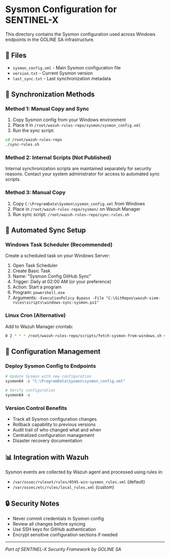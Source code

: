 # Sysmon Configuration for SENTINEL-X

This directory contains the Sysmon configuration used across Windows endpoints in the GOLINE SA infrastructure.

## 📁 Files

- `sysmon_config.xml` - Main Sysmon configuration file
- `version.txt` - Current Sysmon version
- `last_sync.txt` - Last synchronization metadata

## 🔄 Synchronization Methods

### Method 1: Manual Copy and Sync
1. Copy Sysmon config from your Windows environment
2. Place it in `/root/wazuh-rules-repo/sysmon/sysmon_config.xml`
3. Run the sync script:
```bash
cd /root/wazuh-rules-repo
./sync-rules.sh
```

### Method 2: Internal Scripts (Not Published)
Internal synchronization scripts are maintained separately for security reasons.
Contact your system administrator for access to automated sync scripts.

### Method 3: Manual Copy
1. Copy `C:\ProgramData\Sysmon\sysmon_config.xml` from Windows
2. Place in `/root/wazuh-rules-repo/sysmon/` on Wazuh Manager
3. Run sync script: `/root/wazuh-rules-repo/sync-rules.sh`

## 📅 Automated Sync Setup

### Windows Task Scheduler (Recommended)
Create a scheduled task on your Windows Server:

1. Open Task Scheduler
2. Create Basic Task
3. Name: "Sysmon Config GitHub Sync"
4. Trigger: Daily at 02:00 AM (or your preference)
5. Action: Start a program
6. Program: `powershell.exe`
7. Arguments: `-ExecutionPolicy Bypass -File "C:\GitRepos\wazuh-siem-rules\scripts\windows-sync-sysmon.ps1"`

### Linux Cron (Alternative)
Add to Wazuh Manager crontab:
```bash
0 2 * * * /root/wazuh-rules-repo/scripts/fetch-sysmon-from-windows.sh server-ip username
```

## 🔧 Configuration Management

### Deploy Sysmon Config to Endpoints
```powershell
# Update Sysmon with new configuration
sysmon64 -c "C:\ProgramData\Sysmon\sysmon_config.xml"

# Verify configuration
sysmon64 -c
```

### Version Control Benefits
- Track all Sysmon configuration changes
- Rollback capability to previous versions
- Audit trail of who changed what and when
- Centralized configuration management
- Disaster recovery documentation

## 📊 Integration with Wazuh

Sysmon events are collected by Wazuh agent and processed using rules in:
- `/var/ossec/ruleset/rules/0595-win-sysmon_rules.xml` (default)
- `/var/ossec/etc/rules/local_rules.xml` (custom)

## 🔒 Security Notes

- Never commit credentials in Sysmon config
- Review all changes before syncing
- Use SSH keys for GitHub authentication
- Encrypt sensitive configuration sections if needed

---
*Part of SENTINEL-X Security Framework by GOLINE SA*